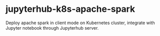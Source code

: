# jupyterhub-k8s-apache-spark
Deploy apache spark in client mode on Kubernetes cluster, integrate with Jupyter notebook through Jupyterhub server. 
